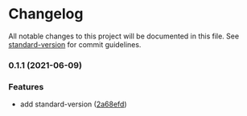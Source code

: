 # Changelog

All notable changes to this project will be documented in this file. See [standard-version](https://github.com/conventional-changelog/standard-version) for commit guidelines.

### 0.1.1 (2021-06-09)


### Features

* add standard-version ([2a68efd](https://github.com/Railly/next-cooking-app/commit/2a68efd92ff99f66a91ba6ac7a344aaec4efff5f))
